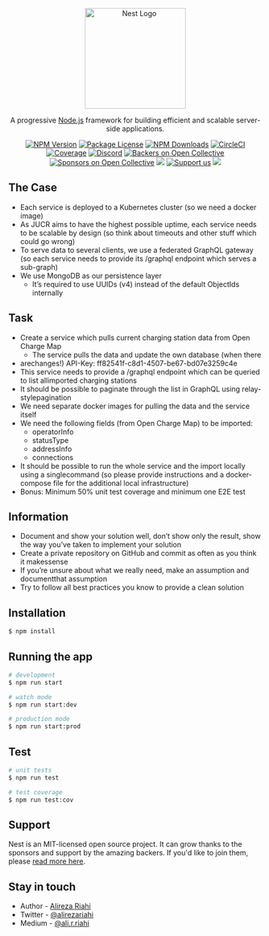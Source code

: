 <p align="center">
  <a href="http://nestjs.com/" target="blank"><img src="https://nestjs.com/img/logo-small.svg" width="200" alt="Nest Logo" /></a>
</p>

[circleci-image]: https://img.shields.io/circleci/build/github/nestjs/nest/master?token=abc123def456
[circleci-url]: https://circleci.com/gh/nestjs/nest

  <p align="center">A progressive <a href="http://nodejs.org" target="_blank">Node.js</a> framework for building efficient and scalable server-side applications.</p>
    <p align="center">
<a href="https://www.npmjs.com/~nestjscore" target="_blank"><img src="https://img.shields.io/npm/v/@nestjs/core.svg" alt="NPM Version" /></a>
<a href="https://www.npmjs.com/~nestjscore" target="_blank"><img src="https://img.shields.io/npm/l/@nestjs/core.svg" alt="Package License" /></a>
<a href="https://www.npmjs.com/~nestjscore" target="_blank"><img src="https://img.shields.io/npm/dm/@nestjs/common.svg" alt="NPM Downloads" /></a>
<a href="https://circleci.com/gh/nestjs/nest" target="_blank"><img src="https://img.shields.io/circleci/build/github/nestjs/nest/master" alt="CircleCI" /></a>
<a href="https://coveralls.io/github/nestjs/nest?branch=master" target="_blank"><img src="https://coveralls.io/repos/github/nestjs/nest/badge.svg?branch=master#9" alt="Coverage" /></a>
<a href="https://discord.gg/G7Qnnhy" target="_blank"><img src="https://img.shields.io/badge/discord-online-brightgreen.svg" alt="Discord"/></a>
<a href="https://opencollective.com/nest#backer" target="_blank"><img src="https://opencollective.com/nest/backers/badge.svg" alt="Backers on Open Collective" /></a>
<a href="https://opencollective.com/nest#sponsor" target="_blank"><img src="https://opencollective.com/nest/sponsors/badge.svg" alt="Sponsors on Open Collective" /></a>
  <a href="https://paypal.me/kamilmysliwiec" target="_blank"><img src="https://img.shields.io/badge/Donate-PayPal-ff3f59.svg"/></a>
    <a href="https://opencollective.com/nest#sponsor"  target="_blank"><img src="https://img.shields.io/badge/Support%20us-Open%20Collective-41B883.svg" alt="Support us"></a>
  <a href="https://twitter.com/nestframework" target="_blank"><img src="https://img.shields.io/twitter/follow/nestframework.svg?style=social&label=Follow"></a>
</p>
  <!--[![Backers on Open Collective](https://opencollective.com/nest/backers/badge.svg)](https://opencollective.com/nest#backer)
  [![Sponsors on Open Collective](https://opencollective.com/nest/sponsors/badge.svg)](https://opencollective.com/nest#sponsor)-->

## The Case

- Each service is deployed to a Kubernetes cluster (so we need a docker image)
- As JUCR aims to have the highest possible uptime, each service needs to be
  scalable by design (so think about timeouts and other stuff which could go wrong)
- To serve data to several clients, we use a federated GraphQL gateway (so each
  service needs to provide its /graphql endpoint which serves a sub-graph)
- We use MongoDB as our persistence layer
  - It’s required to use UUIDs (v4) instead of the default ObjectIds internally

## Task

- Create a service which pulls current charging station data from Open Charge Map
  - The service pulls the data and update the own database (when there
- arechanges!)
  API-Key: ff82541f-c8d1-4507-be67-bd07e3259c4e
- This service needs to provide a /graphql endpoint which can be queried to list
  allimported charging stations
- It should be possible to paginate through the list in GraphQL using relay-
  stylepagination
- We need separate docker images for pulling the data and the service itself
- We need the following fields (from Open Charge Map) to be imported:
  - operatorInfo
  - statusType
  - addressInfo
  - connections
- It should be possible to run the whole service and the import locally using a singlecommand (so please provide instructions and a docker-compose file for the additional local infrastructure)
- Bonus: Minimum 50% unit test coverage and minimum one E2E test

## Information

- Document and show your solution well, don’t show only the result, show the way
  you’ve taken to implement your solution
- Create a private repository on GitHub and commit as often as you think it
  makessense
- If you’re unsure about what we really need, make an assumption and
  documentthat assumption
- Try to follow all best practices you know to provide a clean solution

## Installation

```bash
$ npm install
```

## Running the app

```bash
# development
$ npm run start

# watch mode
$ npm run start:dev

# production mode
$ npm run start:prod
```

## Test

```bash
# unit tests
$ npm run test

# test coverage
$ npm run test:cov
```

## Support

Nest is an MIT-licensed open source project. It can grow thanks to the sponsors and support by the amazing backers. If you'd like to join them, please [read more here](https://docs.nestjs.com/support).

## Stay in touch

- Author - [Alireza Riahi](https://www.linkedin.com/in/alireza-arshia/)
- Twitter - [@alirezariahi](https://twitter.com/arezariahi)
- Medium - [@ali.r.riahi](https://medium.com/@ali.r.riahi)
